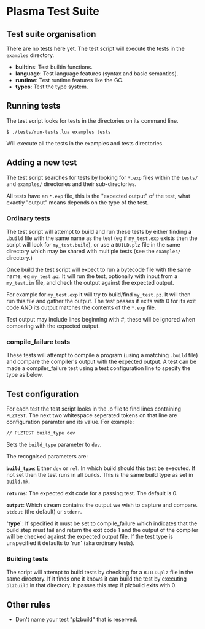 
Plasma Test Suite
=================

Test suite organisation
-----------------------

There are no tests here yet.  The test script will execute the tests in the
`examples` directory.

 * **builtins**: Test builtin functions.
 * **language**: Test language features (syntax and basic semantics).
 * **runtime**: Test runtime features like the GC.
 * **types**: Test the type system.

Running tests
-------------

The test script looks for tests in the directories on its command line.

    $ ./tests/run-tests.lua examples tests

Will execute all the tests in the examples and tests directories.

Adding a new test
-----------------

The test script searches for tests by looking for `*.exp` files within the
`tests/` and `examples/` directories and their sub-directories.

All tests have an `*.exp` file, this is the "expected output" of the test,
what exactly "output" means depends on the type of the test.

### Ordinary tests

The test script will attempt to build and run these tests by either finding
a `.build` file with the same name as the test (eg if `my_test.exp` exists
then the script will look for `my_test.build`), or use a `BUILD.plz` file in
the same directory which may be shared with multiple tests (see the
`examples/` directory.)

Once build the test script will expect to run a bytecode file with the same
name, eg `my_test.pz`.  It will run the test, optionally with input from a
`my_test.in` file, and check the output against the expected output.

For example for `my_test.exp` it will
try to build/find `my_test.pz`.  It will then run this file and gather the
output.  The test passes if exits with 0 for its exit code AND its output
matches the contents of the `*.exp` file.

Test output may include lines beginning with #, these will be ignored when
comparing with the expected output.

### compile\_failure tests

These tests will attempt to compile a program (using a matching `.build`
file) and compare the compiler's output with the expected output.  A test
can be made a compiler\_failure test using a test configuration line to
specify the type as below.

## Test configuration

For each test the test script looks in the .p file to find lines containing
`PLZTEST`.  The next two whitespace seperated tokens on that line are
configuration paramter and its value.  For example:

    // PLZTEST build_type dev

Sets the `build_type` parameter to `dev`.

The recognised parameters are:

**`build_type`**: Either `dev` or `rel`.  In which build should this test be
executed.  If not set then the test runs in all builds.  This is the same
build type as set in `build.mk`.

**`returns`**: The expected exit code for a passing test.  The default is 0.

**`output`**: Which stream contains the output we wish to capture and compare.
`stdout` (the default) or `stderr`.

**'type`**: If specified it must be set to compile\_failure which
indicates that the build step must fail and return the exit code 1 and the
output of the compiler will be checked against the expected output file.
If the test type is unspecified it defaults to 'run' (aka ordinary tests).

### Building tests

The script will attempt to build tests by checking for a `BUILD.plz` file in
the same directory.  If it finds one it knows it can build the test by
executing `plzbuild` in that directory.  It passes this step if plzbuild
exits with 0.

Other rules
-----------

 * Don't name your test "plzbuild" that is reserved.

